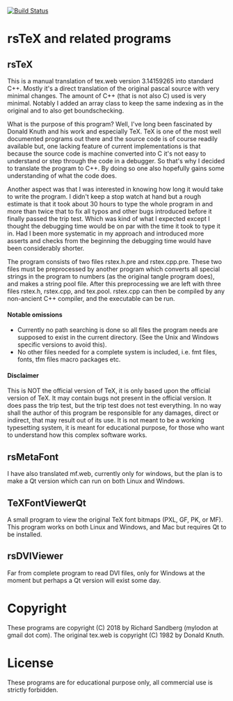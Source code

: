 [![Build Status](https://travis-ci.com/nadder/rstex.svg?branch=master)](https://travis-ci.com/nadder/rstex)
# rsTeX and related programs

## rsTeX
This is a manual translation of tex.web version 3.14159265 into standard C++.
Mostly it's a direct translation of the original pascal source with very minimal changes.
The amount of C++ (that is not also C) used is very minimal. Notably I added an array
class to keep the same indexing as in the original and to also get boundschecking.

What is the purpose of this program? Well, I've long been fascinated by
Donald Knuth and his work and especially TeX. TeX is one of the most well
documented programs out there and the source code is of course readily available
but, one lacking feature of current implementations is that because the source code is
machine converted into C it's not easy to understand or step through the code
in a debugger. So that's why I decided to translate the program to C++. By doing so
one also hopefully gains some understanding of what the code does.

Another aspect was that I was interested in knowing how long it would take
to write the program. I didn't keep a stop watch at hand but a rough estimate is
that it took about 30 hours to type the whole program in and more than twice that to
fix all typos and other bugs introduced before it finally passed the trip test.
Which was kind of what I expected except I thought the debugging time would be on 
par with the time it took to type it in. Had I been more systematic in my approach
and introduced more asserts and checks from the beginning the debugging time would
have been considerably shorter.

The program consists of two files rstex.h.pre and rstex.cpp.pre.
These two files must be preprocessed by another program which converts all
special strings in the program to numbers (as the original tangle program does),
and makes a string pool file.
After this preprocessing we are left with three files rstex.h, rstex.cpp, and tex.pool.
rstex.cpp can then be compiled by any non-ancient C++ compiler, and the executable can be run.

#### Notable omissions
* Currently no path searching is done so all files the program needs are supposed
  to exist in the current directory. (See the Unix and Windows specific versions to avoid this).
* No other files needed for a complete system is included, i.e. fmt files, fonts, tfm files
  macro packages etc.

#### Disclaimer
This is NOT the official version of TeX, it is only based upon the official version of TeX.
It may contain bugs not present in the official version. It does pass the trip test,
but the trip test does not test everything. In no way shall the author of this program
be responsible for any damages, direct or indirect, that may result out of its use.
It is not meant to be a working typesetting system, it is meant for educational purpose,
for those who want to understand how this complex software works.

## rsMetaFont
I have also translated mf.web, currently only for windows, but the plan is to make a Qt version which
can run on both Linux and Windows.

## TeXFontViewerQt
A small program to view the original TeX font bitmaps (PXL, GF, PK, or MF).
This program works on both Linux and Windows, and Mac but requires Qt to be installed.

## rsDVIViewer
Far from complete program to read DVI files, only for Windows at the moment but perhaps a Qt version
will exist some day.

# Copyright
These programs are copyright (C) 2018 by Richard Sandberg (mylodon at gmail dot com).
The original tex.web is copyright (C) 1982 by Donald Knuth.

# License
These programs are for educational purpose only, all commercial use
is strictly forbidden.

